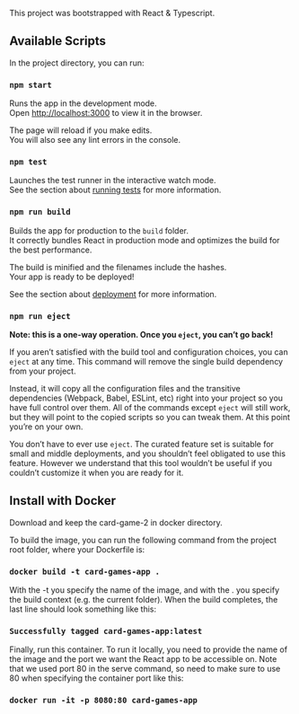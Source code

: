 This project was bootstrapped with React & Typescript.

## Available Scripts

In the project directory, you can run:

### `npm start`

Runs the app in the development mode.<br>
Open [http://localhost:3000](http://localhost:3000) to view it in the browser.

The page will reload if you make edits.<br>
You will also see any lint errors in the console.

### `npm test`

Launches the test runner in the interactive watch mode.<br>
See the section about [running tests](https://facebook.github.io/create-react-app/docs/running-tests) for more information.

### `npm run build`

Builds the app for production to the `build` folder.<br>
It correctly bundles React in production mode and optimizes the build for the best performance.

The build is minified and the filenames include the hashes.<br>
Your app is ready to be deployed!

See the section about [deployment](https://facebook.github.io/create-react-app/docs/deployment) for more information.

### `npm run eject`

**Note: this is a one-way operation. Once you `eject`, you can’t go back!**

If you aren’t satisfied with the build tool and configuration choices, you can `eject` at any time. This command will remove the single build dependency from your project.

Instead, it will copy all the configuration files and the transitive dependencies (Webpack, Babel, ESLint, etc) right into your project so you have full control over them. All of the commands except `eject` will still work, but they will point to the copied scripts so you can tweak them. At this point you’re on your own.

You don’t have to ever use `eject`. The curated feature set is suitable for small and middle deployments, and you shouldn’t feel obligated to use this feature. However we understand that this tool wouldn’t be useful if you couldn’t customize it when you are ready for it.

## Install with Docker

Download and keep the card-game-2 in docker directory. 

To build the image, you can run the following command from the project root folder, where your Dockerfile is:
### `docker build -t card-games-app .`

With the -t you specify the name of the image, and with the . you specify the build context (e.g. the current folder). When the build completes, the last line should look something like this:
### `Successfully tagged card-games-app:latest`

Finally, run this container. To run it locally, you need to provide the name of the image and the port we want the React app to be accessible on. Note that we used port 80 in the serve command, so need to make sure to use 80 when specifying the container port like this:
### `docker run -it -p 8080:80 card-games-app`





